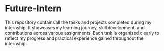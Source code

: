 # Future-Intern
This repository contains all the tasks and projects completed during my internship. It showcases my learning journey, skill development, and contributions across various assignments. Each task is organized clearly to reflect my progress and practical experience gained throughout the internship.

